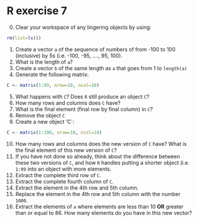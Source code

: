 # R exercise 7

0. Clear your workspace of any lingering objects by using:
```R
rm(list=ls())
```
1. Create a vector `a` of the sequence of numbers of from -100 to 100 (inclusive) by 5s (i.e. -100, -95, ...., 95, 100).
2. What is the length of `a`?
3. Create a vector `b` of the same length as `a` that goes from 1 to `length(a)`
4. Generate the following matrix:
```R
C <- matrix(1:99, nrow=10, ncol=10)
```
5. What happens with `C`? Does `R` still produce an object `C`?
6. How many rows and columns does `C` have?
7. What is the final element (final row by final column) in `C`?  
8. Remove the object `C`
9. Create a new object 'C`:
```R
C <- matrix(1:100, nrow=10, ncol=10)
```
10. How many rows and columns does the new version of `C` have? What is the final element of this new version of `C`?
11. If you have not done so already, think about the difference between these two versions of `C`, and how `R` handles putting a shorter object (i.e. `1:99` into an object with more elements.
12. Extract the complete third row of `C`.
13. Extract the complete fourth column of `C`.
14. Extract the element in the 4th row and 5th column.
15. Replace the element in the 4th row and 5th column with the number `1000`.
16. Extract the elements of `a` where elements are less than 10 **OR** greater than or equal to 86. How many elements do you have in this new vector?
